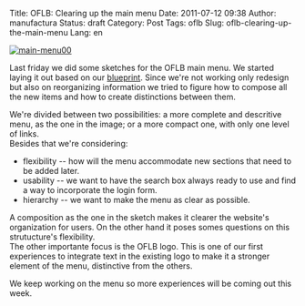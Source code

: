 Title: OFLB: Clearing up the main menu
Date: 2011-07-12 09:38
Author: manufactura
Status: draft
Category: Post
Tags: oflb
Slug: oflb-clearing-up-the-main-menu
Lang: en

[![](http://blog.manufacturaindependente.org/wp-content/uploads/2011/07/main-menu00.png "main-menu00")](http://blog.manufacturaindependente.org/wp-content/uploads/2011/07/main-menu00.png)

Last friday we did some sketches for the OFLB main menu. We started
laying it out based on our
[blueprint](https://blueprints.launchpad.net/openfontlibrary/+spec/header-menu).
Since we're not working only redesign but also on reorganizing
information we tried to figure how to compose all the new items and how
to create distinctions between them.

We're divided between two possibilities: a more complete and descritive
menu, as the one in the image; or a more compact one, with only one
level of links.  
Besides that we're considering:

-   flexibility -- how will the menu accommodate new sections that need
    to be added later.
-   usability -- we want to have the search box always ready to use and
    find a way to incorporate the login form.
-   hierarchy -- we want to make the menu as clear as possible.

A composition as the one in the sketch makes it clearer the website's
organization for users. On the other hand it poses somes questions on
this strutucture's flexibility.  
The other importante focus is the OFLB logo. This is one of our first
experiences to integrate text in the existing logo to make it a stronger
element of the menu, distinctive from the others.

We keep working on the menu so more experiences will be coming out this
week.

